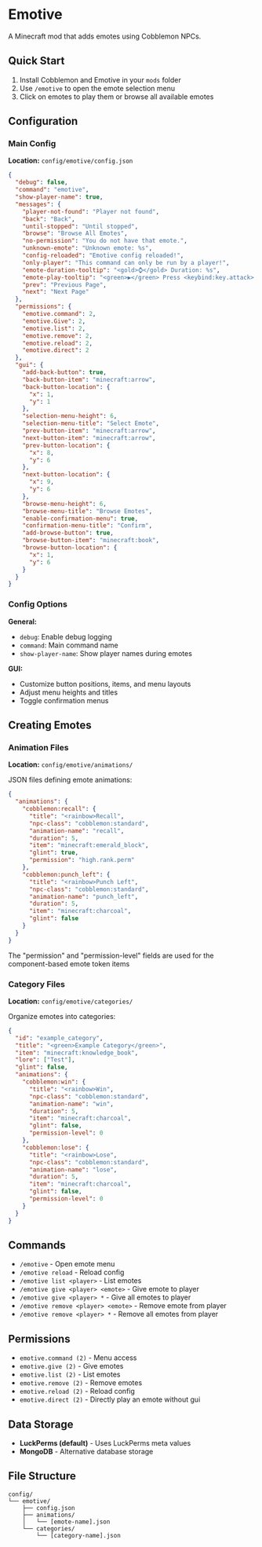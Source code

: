 # Emotive

A Minecraft mod that adds emotes using Cobblemon NPCs.

## Quick Start

1. Install Cobblemon and Emotive in your `mods` folder
2. Use `/emotive` to open the emote selection menu
3. Click on emotes to play them or browse all available emotes

## Configuration

### Main Config

**Location:** `config/emotive/config.json`

```json
{
  "debug": false,
  "command": "emotive",
  "show-player-name": true,
  "messages": {
    "player-not-found": "Player not found",
    "back": "Back",
    "until-stopped": "Until stopped",
    "browse": "Browse All Emotes",
    "no-permission": "You do not have that emote.",
    "unknown-emote": "Unknown emote: %s",
    "config-reloaded": "Emotive config reloaded!",
    "only-player": "This command can only be run by a player!",
    "emote-duration-tooltip": "<gold>⌚</gold> Duration: %s",
    "emote-play-tooltip": "<green>▶</green> Press <keybind:key.attack> to play",
    "prev": "Previous Page",
    "next": "Next Page"
  },
  "permissions": {
    "emotive.command": 2,
    "emotive.Give": 2,
    "emotive.list": 2,
    "emotive.remove": 2,
    "emotive.reload": 2,
    "emotive.direct": 2
  },
  "gui": {
    "add-back-button": true,
    "back-button-item": "minecraft:arrow",
    "back-button-location": {
      "x": 1,
      "y": 1
    },
    "selection-menu-height": 6,
    "selection-menu-title": "Select Emote",
    "prev-button-item": "minecraft:arrow",
    "next-button-item": "minecraft:arrow",
    "prev-button-location": {
      "x": 8,
      "y": 6
    },
    "next-button-location": {
      "x": 9,
      "y": 6
    },
    "browse-menu-height": 6,
    "browse-menu-title": "Browse Emotes",
    "enable-confirmation-menu": true,
    "confirmation-menu-title": "Confirm",
    "add-browse-button": true,
    "browse-button-item": "minecraft:book",
    "browse-button-location": {
      "x": 1,
      "y": 6
    }
  }
}
```

### Config Options

**General:**

* `debug`: Enable debug logging
* `command`: Main command name
* `show-player-name`: Show player names during emotes

**GUI:**

* Customize button positions, items, and menu layouts
* Adjust menu heights and titles
* Toggle confirmation menus

## Creating Emotes

### Animation Files

**Location:** `config/emotive/animations/`

JSON files defining emote animations:

```json
{
  "animations": {
    "cobblemon:recall": {
      "title": "<rainbow>Recall",
      "npc-class": "cobblemon:standard",
      "animation-name": "recall",
      "duration": 5,
      "item": "minecraft:emerald_block",
      "glint": true,
      "permission": "high.rank.perm"
    },
    "cobblemon:punch_left": {
      "title": "<rainbow>Punch Left",
      "npc-class": "cobblemon:standard",
      "animation-name": "punch_left",
      "duration": 5,
      "item": "minecraft:charcoal",
      "glint": false
    }
  }
}
```

The "permission" and "permission-level" fields are used for the component-based emote token items

### Category Files

**Location:** `config/emotive/categories/`

Organize emotes into categories:

```json
{
  "id": "example_category",
  "title": "<green>Example Category</green>",
  "item": "minecraft:knowledge_book",
  "lore": ["Test"],
  "glint": false,
  "animations": {
    "cobblemon:win": {
      "title": "<rainbow>Win",
      "npc-class": "cobblemon:standard",
      "animation-name": "win",
      "duration": 5,
      "item": "minecraft:charcoal",
      "glint": false,
      "permission-level": 0
    },
    "cobblemon:lose": {
      "title": "<rainbow>Lose",
      "npc-class": "cobblemon:standard",
      "animation-name": "lose",
      "duration": 5,
      "item": "minecraft:charcoal",
      "glint": false,
      "permission-level": 0
    }
  }
}
```

## Commands

* `/emotive` - Open emote menu
* `/emotive reload` - Reload config
* `/emotive list <player>` - List emotes
* `/emotive give <player> <emote>` - Give emote to player
* `/emotive give <player> *` - Give all emotes to player
* `/emotive remove <player> <emote>` - Remove emote from player
* `/emotive remove <player> *` - Remove all emotes from player

## Permissions

* `emotive.command (2)` - Menu access
* `emotive.give (2)` - Give emotes
* `emotive.list (2)` - List emotes
* `emotive.remove (2)` - Remove emotes
* `emotive.reload (2)` - Reload config
* `emotive.direct (2)` - Directly play an emote without gui

## Data Storage

* **LuckPerms (default)** - Uses LuckPerms meta values
* **MongoDB** - Alternative database storage

## File Structure

```
config/
└── emotive/
    ├── config.json
    ├── animations/
    │   └── [emote-name].json
    └── categories/
        └── [category-name].json
```
